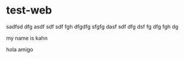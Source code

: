 # test-web

sadfsd dfg asdf sdf sdf fgh dfgdfg sfgfg dasf sdf dfg dsf fg dfg fgh dg

my name is kahn

hola amigo